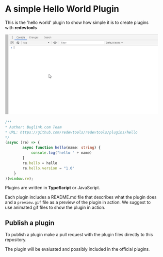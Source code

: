 # A simple Hello World Plugin
This is the 'hello world' plugin to show how simple it is to create plugins with **redevtools**


![Hello world plugin in cation](preview.gif)


```typescript
/**
* Author: Buglink.com Team
* URL: https://github.com/redevtools/redevtools/plugins/hello 
*/
(async (re) => {
        async function hello(name: string) {
            console.log("hello " + name)
        }
        re.hello = hello
        re.hello.version = "1.0"
    }
)(window.re);

```

Plugins are written in **TypeScript** or JavaScript.

Each plugin includes a README.md file that describes what the plugin does and a 
`preview.gif` file as a preview of the plugin in action. We suggest to use animated 
gif files to show the plugin in action.

## Publish a plugin

To publish a plugin make a pull request with the plugin files directly to this repository.

The plugin will be evaluated and possibly included in the official plugins.
